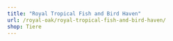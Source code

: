```yaml
---
title: "Royal Tropical Fish and Bird Haven"
url: /royal-oak/royal-tropical-fish-and-bird-haven/
shop: Tiere
---
```

